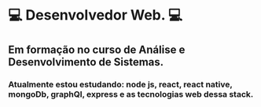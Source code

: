 # 💻 Desenvolvedor Web. 💻

## Em formação no curso de **Análise e Desenvolvimento de Sistemas**.

### Atualmente estou estudando: **node js**, **react**, **react native**, **mongoDb**, **graphQl**, **express** e as tecnologias web dessa stack. 
